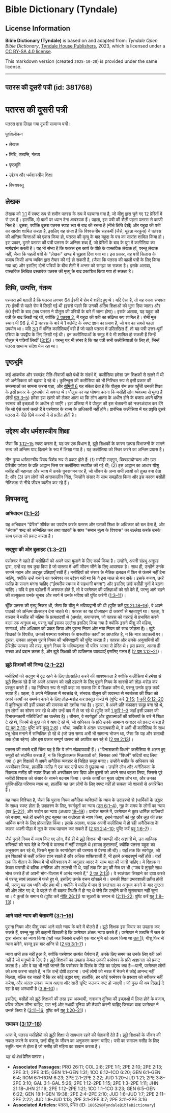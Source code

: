 # Bible Dictionary (Tyndale)

## License Information

**Bible Dictionary (Tyndale)** is based on and adapted from: _Tyndale Open Bible Dictionary_, [Tyndale House Publishers](https://tyndaleopenresources.com/), 2023, which is licensed under a [CC BY-SA 4.0 license](https://creativecommons.org/licenses/by-sa/4.0/legalcode.en).

This markdown version (created `2025-10-20`) is provided under the same license.



--------------------------------

## पतरस की दूसरी पत्री (id: 381768)

पतरस की दूसरी पत्री
===================

पतरस द्वारा लिखा गया दूसरी सामान्य पत्री।

पूर्वावलोकन

• लेखक

• तिथि, उत्पत्ति, गंतव्य

• पृष्ठभूमि

• उद्देश्य और धर्मशास्त्रीय शिक्षा

• विषयवस्तु

लेखक
----

लेखक को [1:1](https://ref.ly/2Pet1:1) में स्पष्ट रूप से शमौन पतरस के रूप में पहचाना गया है, जो यीशु द्वारा चुने गए 12 प्रेरितों में से एक हैं। हालाँकि, दो बातों पर ध्यान देना आवश्यक हैं। पहला, इस पत्री की शैली पहला पतरस से काफी भिन्न है। दूसरा, क्योंकि दूसरा पतरस स्पष्ट रूप से बाद की रचना है (नीचे तिथि देखें) और यहूदा की पत्री का सारांश शामिल करता है, इसलिए यह संभव है कि विश्वसनीय सहकर्मी (जैसे, यूहन्ना मरकुस) ने पतरस की अन्तिम चिन्ताओं को एकत्र किया हो, पतरस की मृत्यु के बाद यहूदा के पत्र का सारांश शामिल किया हो। इस प्रकार, दुसरे पतरस की पत्री पतरस के अन्तिम शब्द हैं, जो प्रेरितों के बाद के युग में कलीसिया का मार्गदर्शन करती है। यह भी संभव है कि पतरस इस कार्य के पीछे के वास्तविक लेखक हों, परन्तु लेखक नहीं, जैसा कि पहली पत्री के "लेखक" खण्ड में सुझाव दिया गया था। इस प्रकार, यह पत्री सिलास के बजाय किसी अन्य व्यक्ति द्वारा तैयार की गई हो सकती है, (जैसा कि पतरस की पहली पत्री के लिए किया गया था) और इसलिए दोनों पत्रियों के बीच शैली में अन्तर को समझा जा सकता है। इसके अलावा, वास्तविक लिखित दस्तावेज पतरस की मृत्यु के बाद प्रकाशित किया गया हो सकता है।

तिथि, उत्पत्ति, गंतव्य
----------------------

परम्परा हमें बताती है कि पतरस लगभग 64 ईस्वी में रोम में शहीद हुए थे। यदि ऐसा है, तो यह रचना संभवतः 70 ईस्वी से पहले रोम में लिखी गई थी (इससे पहले कि उनकी अंतिम शिक्षाओं को भुला दिया जाता) और 60 ईस्वी के बाद (जब पतरस ने पौलुस की पत्रियों के बारे में जाना होगा)। इसके अलावा, यह यहूदा की पत्री के बाद लिखी गई थी, क्योंकि [2 पतरस 2,](https://ref.ly/2Pet2:1-2Pet2:22) में यहूदा की पत्री का संक्षिप्त रूप शामिल है। रोमी मूल स्थान भी 96 ई. में 2 पतरस के बारे में 1 क्लेमेंट के स्पष्ट ज्ञान का प्रमाण है, जो पत्र का सबसे पहला उपयोग था। यदि [3:1](https://ref.ly/2Pet3:1) में वर्णित कलीसियाएँ वही हैं जो पहले पतरस में उल्लिखित हैं, तो यह पत्री उत्तर\-पूर्वी एशिया के उपद्वीप के लिए लिखी गई थी। इन कलीसियाओं के समूह में वे भी शामिल हो सकती हैं जिन्हें पौलुस ने पत्रियाँ लिखीं ([3:15](https://ref.ly/2Pet3:15))। परन्तु यह भी संभव है कि यह पत्री सभी कलीसियाओं के लिए हो, जिन्हें पतरस सामान्य संदेश भेज रहा था।

पृष्ठभूमि
---------

कई आकर्षक और स्वच्छंद रीति\-रिवाजों वाले पंथों के संदर्भ में, कलीसिया हमेशा उन शिक्षकों से खतरे में थी जो अनैतिकता को बढ़ावा दे रहे थे। कुरिन्थुस की कलीसिया को भी निश्चित रूप से इसी प्रकार की समस्याओं का सामना करना पड़ा, और [रोमियों 6](https://ref.ly/Rom6:1-Rom6:23) यह संकेत देता है कि पौलुस रोम तक पहुँची उनकी शिक्षा के इसी प्रकार के दुरुपयोग से अवगत थे। पौलुस का यह घोषणा करना कि मसीही लोग व्यवस्था से मुक्त हैं (देखें [गल 3–5](https://ref.ly/Gal3:1-Gal5:26)) हमेशा इस खतरे को लेकर आता था कि लोग आत्मा के अधीन होने के बजाय अपने पतित स्वभाव की इच्छाओं के अधीन हो जाएँगे। इस प्रक्रिया में वे पौलुस की इस चेतावनी को नजरअंदाज कर देंगे कि जो ऐसे कार्य करते हैं वे परमेश्वर के राज्य के अधिकारी नहीं होंगे। प्रारंभिक कलीसिया में यह प्रवृत्ति दुसरे पतरस के पीछे छिपे कारणों में से प्रतीत होती है।

उद्देश्य और धर्मशास्त्रीय शिक्षा
--------------------------------

जैसा कि [1:12–15](https://ref.ly/2Pet1:12-2Pet1:15) स्पष्ट करता है, यह पत्र एक विधान है, झूठे शिक्षकों के कारण उत्पन्न विभाजनों के सामने सत्य की अन्तिम याद दिलाने के रूप में लिखा गया है। यह कलीसिया को स्थिर करने का अन्तिम प्रयास है।

तीन मुख्य धर्मशास्त्रीय विषय विशेष रूप से प्रकट होते हैं: (1\) मसीही सद्गुण, विश्वासयोग्यता और उस प्रेरितीय परंपरा के प्रति आह्वान जिस पर कलीसिया स्थापित की गई थी; (2\) इस आह्वान का आधार यीशु मसीह की महानता और न्याय में उनके पुनरागमन पर है, जो जीवन के अन्य सभी लक्ष्यों को तुच्छ बना देता है; और (3\) उन लोगों की अन्तकालीन निंदा, जिन्होंने संसार के साथ समझौता किया और इस कारण मसीही नैतिकता से नीचे जीवन व्यतीत कर रहे हैं। 

विषयवस्तु
---------

### अभिवादन ([1:1–2](https://ref.ly/2Pet1:1-2Pet1:2))

यह अभिवादन "प्रेरित" शीर्षक का उपयोग करके पतरस और उसकी शिक्षा के अधिकार को बल देता है, और "सेवक" शब्द को सम्मिलित कर तथा पाठकों के साथ "समान मूल्य के विश्वास" का उल्लेख करके उनके साथ एकता को प्रकट करता है।

### सद्गुण की ओर बुलाहट ([1:3–21](https://ref.ly/2Pet1:3-2Pet1:21))

परमेश्वर ने पहले ही मसीहियों को अपने पास बुलाने के लिए कार्य किया है। उन्होंने, अपनी संप्रभु अनुग्रह द्वारा, उन्हें वह सब कुछ दिया है जो वास्तव में धर्मी जीवन जीने के लिए आवश्यक है। साथ ही, उन्होंने उनके सामने महान और अद्भुत प्रतिज्ञाएँ रखी हैं। मसीहियों को संसार के नैतिक दलदल में फिर से फंसने नहीं देना चाहिए, क्योंकि उन्हें बचाने का परमेश्वर का उद्देश्य यही था कि वे इस जाल से बच सकें। इसके बजाय, उन्हें मसीह के समान बनना चाहिए (“ईश्वरीय स्वभाव में सहभागी बनना”) और इसलिए उन्हें मसीही गुणों में बढ़ना चाहिए। यदि वे इस बढ़ोतरी में असफल होते हैं, तो वे परमेश्वर की प्रतिज्ञाओं को खो देते हैं, परन्तु आगे बढ़ने की उत्सुकता उनके चुनाव और स्वर्ग में उनके भविष्य की पुष्टि करेगी ([1:3–11](https://ref.ly/2Pet1:3-2Pet1:11))।

चूँकि पतरस की मृत्यु निकट थी, जैसा कि यीशु ने भविष्यद्वानी की थी (पुष्टि करें [यूह 21:18–19](https://ref.ly/John21:18-John21:19)), वे अपने पाठकों को अन्तिम प्रोत्साहन देना चाहते थे। पतरस का यह प्रोत्साहन दो कारणों से महत्वपूर्ण था। पहला, वे वास्तव में मसीह की महिमा के प्रत्यक्षदर्शी थे (अर्थात, रूपान्तरण, जो पतरस को गहराई से प्रभावित करने वाला एक अनुभव था, परन्तु यहाँ इसका उल्लेख इसलिए किया गया है क्योंकि इसने यीशु की महिमा, सामार्थ्य, और अधिकार को प्रकट किया और पुराना नियम और नया नियम को साथ जोड़ता है)। झूठे शिक्षकों के विपरीत, उनकी परम्परा परमेश्वर के वास्तविक कार्यों पर आधारित है, न कि मात्र अटकलों पर। दूसरा, उनका अनुभव पुराने नियम की भविष्यद्वानी की पुष्टि करता है। पतरस और उनके अनुयायियों की प्रेरितीय परम्परा की तरह, पुराने नियम के भविष्यद्वक्ता भी पवित्र आत्मा से प्रेरित थे। इस प्रकार, आत्मा ही सच्चा अर्थ प्रदान करता है, और झूठे शिक्षकों की व्यक्तिगत व्याख्याएँ इसलिए गलत हैं ([2 पत 1:12–21](https://ref.ly/2Pet1:12-2Pet1:21))।

### झूठे शिक्षकों की निन्दा ([2:1–22](https://ref.ly/2Pet2:1-2Pet2:22))

मसीहियों को सद्गुण में दृढ़ रहने के लिए प्रोत्साहित करने की आवश्यकता है क्योंकि कलीसिया में हमेशा से झूठे शिक्षक रहे हैं जो अपने आचरण को सही ठहराने के लिए पुराने नियम के शास्त्रों को तोड़\-मरोड़ कर प्रस्तुत करते हैं। यह निश्चित रूप से नहीं कहा जा सकता कि ये शिक्षक कौन थे, परन्तु उनके कुछ कार्य स्पष्ट हैं। पहला, वे अपने नैतिकता में स्वच्छंद थे, संभवतः पौलुस की व्यवस्था से स्वतंत्रता की शिक्षा को अपने कार्यों का समर्थन करने के लिए तोड़\-मरोड़ कर प्रस्तुत करते थे (पुष्टि करें [3:15](https://ref.ly/2Pet3:15); [1 कुरि 6:12–20](https://ref.ly/1Cor6:12-1Cor6:20) में कुरिन्थुस की इसी प्रकार की समस्या को दर्शाया गया है)। दूसरा, वे अपने प्रति वफादार समूह बना रहे थे, इन लोगों का शोषण कर रहे थे और उन्हें पाप में ले जा रहे थे (पुष्टि करें [1 कुरि 1–3](https://ref.ly/1Cor1:1-1Cor3:23) जहाँ इसी प्रकार की विभाजनकारी गतिविधियों का उल्लेख है)। तीसरा, वे स्वर्गदूतों और दुष्टात्माओं की शक्तियों के बारे में शिक्षा दे रहे थे, जिनमें से कुछ को वे श्राप दे रहे थे, जो अधिकार के प्रति उनके सामान्य अनादर को प्रकट करता है ([2 पत 2:10](https://ref.ly/2Pet2:10); पुष्टि करें [कुलु 2:8](https://ref.ly/Col2:8))। चौथा, जबकि वे अंततः संप्रदायवादी थे, वे अभी भी कलीसिया के साथ प्रभु भोज मनाने में सम्मिलित हो रहे थे (जो उस समय अभी भी सामान्य भोजन था, जैसा कि यह और शताब्दी तक होता रहेगा) और इस प्रकार सम्पूर्ण उत्सव को अपवित्र कर रहे थे ([2 पत 2:13](https://ref.ly/2Pet2:13))।

पतरस की सबसे बड़ी चिंता यह है कि ये लोग संप्रदायवादी हैं। ("विनाशकारी विधर्म" कलीसिया से अलग हुए समूहों को संदर्भित करता है, न कि सिद्धांतात्मक भिन्नताओं को, जिसका अर्थ "विधर्म" सदियों बाद लिया गया।) इन शिक्षकों ने अपने अनैतिक व्यवहार से चिह्नित समूह बनाए। उन्होंने मसीह के अधिकार को अस्वीकार किया, हालाँकि मसीह ने एक बार उन्हें पाप से छुड़ाया था। उन्होंने लोभ और अनैतिकता के खिलाफ मसीह की स्पष्ट शिक्षा को अस्वीकार कर दिया और दूसरों को अपने साथ बहका लिया, जिससे पूरे मसीही विश्वास को संसार के सामने बदनाम किया। उनके कार्यों का मुख्य उद्देश्य लोभ था, और उनका पूर्वनिर्धारित परिणाम न्याय था, हालाँकि यह उन लोगों के लिए स्पष्ट नहीं हो सकता जो शास्त्रों से अपरिचित हैं।

यह न्याय निश्चित है, जैसा कि पुराना नियम अनैतिक व्यक्तियों के न्याय के उदाहरणों से (धार्मिकों के उद्धार के साथ) स्पष्ट होता हैं: उदाहरण के लिए, स्वर्गदूतों का न्याय ([उत 6:1–4](https://ref.ly/Gen6:1-Gen6:4)), नूह के समय के लोगों का न्याय (पद [5–22](https://ref.ly/Gen6:5-Gen6:22)), और सदोम का न्याय (अध्याय [18–19](https://ref.ly/Gen18:1-Gen19:38))। प्रत्येक मामले में, परमेश्वर ने कुछ धार्मिक व्यक्तियों को बचाया, भले ही उन्होंने दुष्ट बहुमत का कठोरता से न्याय किया; इसने पाठकों को नूह और लूत की तरह धार्मिक बनने के लिए प्रोत्साहित किया। इसके अलावा, पाठक अपनी कलीसिया में हो रही अनैतिकता के कारण अपनी पीड़ा में लूत के साथ पहचान कर सकते हैं ([2 पत 2:4–10](https://ref.ly/2Pet2:4-2Pet2:10); पुष्टि करें [यहू 1:6–7](https://ref.ly/Jude1:6-Jude1:7))।

जैसे पुराने नियम में न्याय किए गए लोग, वैसे ही ये झूठे शिक्षक भी घमण्डी और अज्ञानी थे, उन आत्मिक शक्तियों को श्राप देते थे जिन्हें वे वास्तव में नहीं समझते थे (शायद दुष्टात्माएँ, क्योंकि पतरस यहूदा का अनुसरण कर रहे थे, जिसने मूसा के स्वर्गारोहण की परम्परा से प्रेरणा ली थी)। यहाँ तक कि स्वर्गदूत, जो इन शिक्षकों से कहीं अधिक ज्ञान रखते हैं और अधिक शक्तिशाली हैं, भी इतने अनादरपूर्ण नहीं होते। यहाँ तक कि शैतान के विषय में भी पवित्रशास्त्र के अनुसार आदर के साथ बात की जानी चाहिए। ये शिक्षक न केवल घमण्डी थे बल्कि अनैतिक और लालची भी थे, यहाँ तक कि प्रभु की मेज पर भी (“जब वे तुम्हारे साथ भोज करते हैं तो अपनी भोग\-विलास में आनंद मनाते हैं,” [2 पत 2:13](https://ref.ly/2Pet2:13))। वे स्वतंत्रता सिखाने का दावा करते थे परन्तु स्वयं लालसा में फंसे हुए थे, इसलिए उनके वचन खोखले थे। उनकी शिक्षा प्रभावशाली प्रतीत होती थी, परन्तु यह सब ध्वनि और हवा थी। क्योंकि वे मसीह में पाप से स्वतंत्रता का अनुभव करने के बाद दुष्टता की ओर लौट गए थे, वे पहले से भी बदतर स्थिति में हो गए थे जैसे कि उन्होंने कभी सुसमाचार नहीं सुना था। वे कुत्तों के समान थे (पुष्टि करें [नीति 26:11](https://ref.ly/Prov26:11)) या सूअरों के समान थे ([2:11–22](https://ref.ly/2Pet2:11-2Pet2:22); पुष्टि करें [यहू 1:8–13](https://ref.ly/Jude1:8-Jude1:13))।

### आने वाले न्याय की चेतावनी ([3:1–16](https://ref.ly/2Pet3:1-2Pet3:16))

पुराना नियम और यीशु स्वयं आने वाले न्याय के बारे में बोलते हैं। झूठे शिक्षक इस विचार का उपहास कर सकते हैं, परन्तु नूह की कहानी दिखाती है कि परमेश्वर अंततः न्याय करते हैं। परमेश्वर ने उत्पत्ति में जल के द्वारा संसार का न्याय किया (वही जल जिससे उन्होंने एक बार भूमि को अलग किया था [उत 1](https://ref.ly/Gen1:1-Gen1:31)); यीशु फिर से न्याय करेंगे, परन्तु इस बार अग्नि से ([2 पत 3:1–7](https://ref.ly/2Pet3:1-2Pet3:7))।

न्याय अभी तक नहीं हुआ है, क्योंकि परमेश्वर अत्यंत धैर्यवान हैं; उनके लिए समय का उनके लिए वही अर्थ नहीं है जो मनुष्यों के लिए है। झूठे शिक्षकों का उपहास केवल उनकी परमेश्वर के प्रति अज्ञानता को प्रकट करता है। और वे यह भी नहीं जानते कि परमेश्वर के विलंब के पीछे का उद्देश्य क्या है—यानी, परमेश्वर लोगों को क्षमा करना चाहते हैं, न कि उन्हें दोषी ठहराना। उन्हें लोगों को नरक में भेजने में कोई आनन्द नहीं मिलता, बल्कि वह चाहते हैं कि हर कोई उद्धार पाए; हालाँकि, हर कोई परमेश्वर के प्रस्ताव को स्वीकार नहीं करेगा, और अंततः उनका न्याय आएगा और सारी सृष्टि जलकर नष्ट हो जाएगी। जो कुछ भी अब दिखाई दे रहा है वह अस्थायी है ([3:8–10](https://ref.ly/2Pet3:8-2Pet3:10))।

इसलिए, मसीहों को झूठे शिक्षकों की तरह इस अस्थायी, नाशवान दुनिया की इच्छाओं में लिप्त होने के बजाय, पवित्र जीवन जीना चाहिए, उस नई और स्थायी दुनिया की तैयारी करनी चाहिए जिसका वादा परमेश्वर ने उनसे किया है ([3:11–16](https://ref.ly/2Pet3:11-2Pet3:16); पुष्टि करें [यहू 1:20–21](https://ref.ly/Jude1:20-Jude1:21))।

### समापन ([3:17–18](https://ref.ly/2Pet3:17-2Pet3:18))

अन्त में, पतरस मसीहीयों को झूठी शिक्षा से सावधान रहने की चेतावनी देते हैं। झूठे शिक्षकों के जीवन की नकल करने के बजाय, उन्हें यीशु के जीवन का अनुकरण करना चाहिए। पत्री का समापन मसीह के लिए स्तुति\-गान से होता है जो मसीह की महिमा का बखान करता है।

*यह भी देखें* प्रेरित पतरस। 

* **Associated Passages:** PRO 26:11; COL 2:8; 2PE 1:1; 2PE 2:10; 2PE 2:13; 2PE 3:1; 2PE 3:15; GEN 1:1–GEN 1:31; 1CO 6:12–1CO 6:20; GEN 6:1–GEN 6:4; ROM 6:1–ROM 6:23; 2PE 2:1–2PE 2:22; JUD 1:20–JUD 1:21; 2PE 3:8–2PE 3:10; GAL 3:1–GAL 5:26; 2PE 1:12–2PE 1:15; 2PE 1:3–2PE 1:11; JHN 21:18–JHN 21:19; 2PE 1:12–2PE 1:21; 1CO 1:1–1CO 3:23; GEN 6:5–GEN 6:22; GEN 18:1–GEN 19:38; 2PE 2:4–2PE 2:10; JUD 1:6–JUD 1:7; 2PE 2:11–2PE 2:22; JUD 1:8–JUD 1:13; 2PE 3:1–2PE 3:7; 2PE 3:11–2PE 3:16
* **Associated Articles:** पतरस, प्रेरित (ID: `180529@TyndaleBibleDictionary`)

